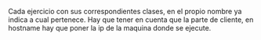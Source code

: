 Cada ejercicio con sus correspondientes clases, en el propio nombre ya indica a cual pertenece.
Hay que tener en cuenta que la parte de cliente, en hostname hay que poner la ip de la maquina donde se ejecute.